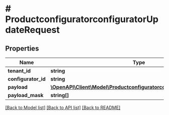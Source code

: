 # # ProductconfiguratorconfiguratorUpdateRequest

## Properties

Name | Type | Description | Notes
------------ | ------------- | ------------- | -------------
**tenant_id** | **string** |  | [optional]
**configurator_id** | **string** |  | [optional]
**payload** | [**\OpenAPI\Client\Model\ProductconfiguratorconfiguratorUpdatePayload**](ProductconfiguratorconfiguratorUpdatePayload.md) |  | [optional]
**payload_mask** | **string[]** |  | [optional]

[[Back to Model list]](../../README.md#models) [[Back to API list]](../../README.md#endpoints) [[Back to README]](../../README.md)
